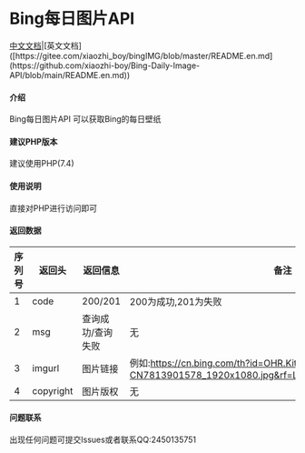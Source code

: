 # Bing每日图片API

[中文文档]([https://gitee.com/xiaozhi_boy/bingIMG/blob/master/README.md](https://github.com/xiaozhi-boy/Bing-Daily-Image-API/blob/main/README.md))|[英文文档]([https://gitee.com/xiaozhi_boy/bingIMG/blob/master/README.en.md](https://github.com/xiaozhi-boy/Bing-Daily-Image-API/blob/main/README.en.md))

#### 介绍
Bing每日图片API
可以获取Bing的每日壁纸
#### 建议PHP版本
建议使用PHP(7.4)
#### 使用说明
直接对PHP进行访问即可
#### 返回数据
| 序列号 | 返回头       | 返回信息      | 备注                                                                                                     |
|-----|-----------|-----------|--------------------------------------------------------------------------------------------------------|
| 1   | code      | 200/201   | 200为成功,201为失败                                                                                          |
| 2   | msg       | 查询成功/查询失败 | 无                                                                                                      |
| 3   | imgurl    | 图片链接      | 例如:https://cn.bing.com/th?id=OHR.KiteDay_ZH-CN7813901578_1920x1080.jpg&rf=LaDigue_1920x1080.jpg&pid=hp |
| 4   | copyright | 图片版权      | 无                                                                                                      |
#### 问题联系
出现任何问题可提交Issues或者联系QQ:2450135751
